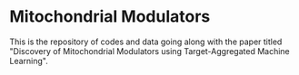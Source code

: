 # Mitochondrial Modulators
This is the repository of codes and data going along with the paper titled "Discovery of Mitochondrial Modulators using Target-Aggregated Machine Learning".
